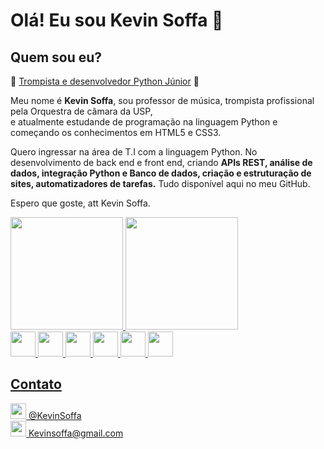 <h1> Olá! Eu sou Kevin Soffa 👋 </h1>

##
<body>
    <h2>Quem sou eu?</h2>
    <p>&#x1F4EF <ins>Trompista e desenvolvedor Python Júnior</ins>  &#x1F40D</p>
    <p>Meu nome é <strong>Kevin Soffa</strong>, sou professor de música, trompista profissional pela Orquestra de câmara da USP, <br> e atualmente estudande de programação na         linguagem Python e começando os conhecimentos em HTML5 e CSS3.  </p>
    <p>Quero ingressar na área de T.I com a linguagem Python. No desenvolvimento de back end e front end, criando <strong>APIs REST, análise de dados, integração Python e Banco de     dados, criação e estruturação de sites, automatizadores de tarefas.</strong> Tudo disponível aqui no meu GitHub. </p>
    <p>Espero que goste, att Kevin Soffa. </p> 
  </body>
<div>
  <a href="https://github.com/KevinSoffa">
  <img height="180em" src="https://github-readme-stats.vercel.app/api?username=KevinSoffa&show_icons=true&theme=dark&include_all_commits=true&count_private=true"/>
  <img height="180em" src="https://github-readme-stats.vercel.app/api/top-langs/?username=KevinSoffa&layout=compact&langs_count=7&theme=dark"/><br>
  <img height="40em" src="https://img.shields.io/badge/Python-14354C?style=for-the-badge&logo=python&logoColor=white"/>
  <img height="40em" src="https://img.shields.io/badge/HTML5-E34F26?style=for-the-badge&logo=html5&logoColor=white"/>
  <img height="40em" src="https://img.shields.io/badge/CSS3-1572B6?style=for-the-badge&logo=css3&logoColor=white"/>
  <img height="40em" src="https://img.shields.io/badge/MySQL-00000F?style=for-the-badge&logo=mysql&logoColor=white"/>
  <img height="40em" src="https://img.shields.io/badge/Flask-000000?style=for-the-badge&logo=flask&logoColor=white"/>
  <img height="40em" src="https://img.shields.io/badge/Django-092E20?style=for-the-badge&logo=django&logoColor=white"/>
</div>
  
<div>
  <h2>Contato</h2>
  <a href="https://github.com/KevinSoffa">
  <img height="25em" src="https://img.shields.io/badge/Instagram-E4405F?style=for-the-badge&logo=instagram&logoColor=white"/>
  @KevinSoffa<br>
  <img height="25em" src="https://img.shields.io/badge/Gmail-D14836?style=for-the-badge&logo=gmail&logoColor=white"/>
  Kevinsoffa@gmail.com 
</div>
 

